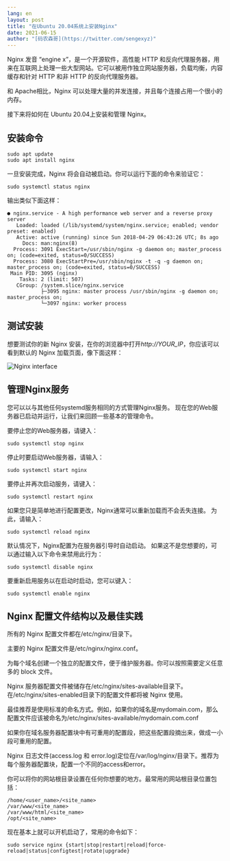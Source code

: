 ```yaml
---
lang: en
layout: post
title: "在Ubuntu 20.04系统上安装Nginx"
date: 2021-06-15
author: "[码农森哥](https://twitter.com/sengexyz)"
---
```


Nginx 发音 “engine x”，是一个开源软件，高性能 HTTP 和反向代理服务器，用来在互联网上处理一些大型网站。它可以被用作独立网站服务器，负载均衡，内容缓存和针对 HTTP 和非 HTTP 的反向代理服务器。

和 Apache相比，Nginx 可以处理大量的并发连接，并且每个连接占用一个很小的内存。

接下来将如何在 Ubuntu 20.04上安装和管理 Nginx。


## 安装命令

```
sudo apt update
sudo apt install nginx
```

一旦安装完成，Nginx 将会自动被启动。你可以运行下面的命令来验证它：

```
sudo systemctl status nginx
```

输出类似下面这样：

```
● nginx.service - A high performance web server and a reverse proxy server
   Loaded: loaded (/lib/systemd/system/nginx.service; enabled; vendor preset: enabled)
   Active: active (running) since Sun 2018-04-29 06:43:26 UTC; 8s ago
     Docs: man:nginx(8)
  Process: 3091 ExecStart=/usr/sbin/nginx -g daemon on; master_process on; (code=exited, status=0/SUCCESS)
  Process: 3080 ExecStartPre=/usr/sbin/nginx -t -q -g daemon on; master_process on; (code=exited, status=0/SUCCESS)
 Main PID: 3095 (nginx)
    Tasks: 2 (limit: 507)
   CGroup: /system.slice/nginx.service
           ├─3095 nginx: master process /usr/sbin/nginx -g daemon on; master_process on;
           └─3097 nginx: worker process
```

## 测试安装
想要测试你的新 Nginx 安装，在你的浏览器中打开*http://YOUR_IP*，你应该可以看到默认的 Nginx 加载页面，像下面这样：

![Nginx interface](/assets/blog/nginx_test.png)


## 管理Nginx服务
您可以以与其他任何systemd服务相同的方式管理Nginx服务。
现在您的Web服务器已启动并运行，让我们来回顾一些基本的管理命令。

要停止您的Web服务器，请键入：
```
sudo systemctl stop nginx
```

停止时要启动Web服务器，请输入：
```
sudo systemctl start nginx
```

要停止并再次启动服务，请键入：
```
sudo systemctl restart nginx
```

如果您只是简单地进行配置更改，Nginx通常可以重新加载而不会丢失连接。 为此，请输入：
```
sudo systemctl reload nginx
```

默认情况下，Nginx配置为在服务器引导时自动启动。 如果这不是您想要的，可以通过输入以下命令来禁用此行为：
```
sudo systemctl disable nginx
```

要重新启用服务以在启动时启动，您可以键入：
```
sudo systemctl enable nginx
```

## Nginx 配置文件结构以及最佳实践
所有的 Nginx 配置文件都在/etc/nginx/目录下。

主要的 Nginx 配置文件是/etc/nginx/nginx.conf。

为每个域名创建一个独立的配置文件，便于维护服务器。你可以按照需要定义任意多的 block 文件。

Nginx 服务器配置文件被储存在/etc/nginx/sites-available目录下。在/etc/nginx/sites-enabled目录下的配置文件都将被 Nginx 使用。

最佳推荐是使用标准的命名方式。例如，如果你的域名是mydomain.com，那么配置文件应该被命名为/etc/nginx/sites-available/mydomain.com.conf

如果你在域名服务器配置块中有可重用的配置段，把这些配置段摘出来，做成一小段可重用的配置。

Nginx 日志文件(access.log 和 error.log)定位在/var/log/nginx/目录下。推荐为每个服务器配置块，配置一个不同的access和error。

你可以将你的网站根目录设置在任何你想要的地方。最常用的网站根目录位置包括：

```
/home/<user_name>/<site_name>
/var/www/<site_name>
/var/www/html/<site_name>
/opt/<site_name>
```

现在基本上就可以开机启动了，常用的命令如下：

```
sudo service nginx {start|stop|restart|reload|force-reload|status|configtest|rotate|upgrade}
```
